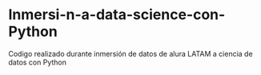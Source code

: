 # Inmersi-n-a-data-science-con-Python
Codigo realizado durante inmersión de datos de alura LATAM a ciencia de datos con Python
